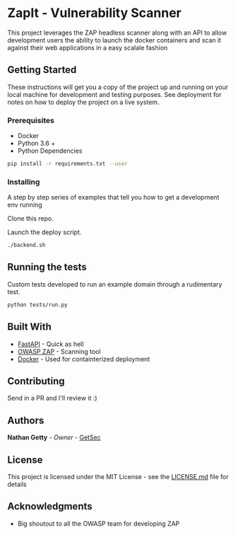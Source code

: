 # ZapIt - Vulnerability Scanner

This project leverages the ZAP headless scanner along with an API to allow development users the ability to launch the docker containers and scan it against their web applications in a easy scalale fashion

## Getting Started

These instructions will get you a copy of the project up and running on your local machine for development and testing purposes. See deployment for notes on how to deploy the project on a live system.

### Prerequisites

- Docker
- Python 3.6 +
- Python Dependencies

```sh
pip install -r requirements.txt --user
```

### Installing
A step by step series of examples that tell you how to get a development env running

Clone this repo.

Launch the deploy script.

``` sh
./backend.sh
```


## Running the tests

Custom tests developed to run an example domain through a rudimentary test.

``` sh
python tests/run.py
```


## Built With

* [FastAPI](https://github.com/tiangolo/fastapi) - Quick as hell
* [OWASP ZAP](https://github.com/zaproxy/zaproxy/wiki/Docker) - Scanning tool
* [Docker](https://docker.com) - Used for containterized deployment

## Contributing

Send in a PR and I'll review it :)

## Authors

**Nathan Getty** - *Owner* - [GetSec](https://github.com/GetSec)

## License

This project is licensed under the MIT License - see the [LICENSE.md](LICENSE.md) file for details

## Acknowledgments

- Big shoutout to all the OWASP team for developing ZAP
